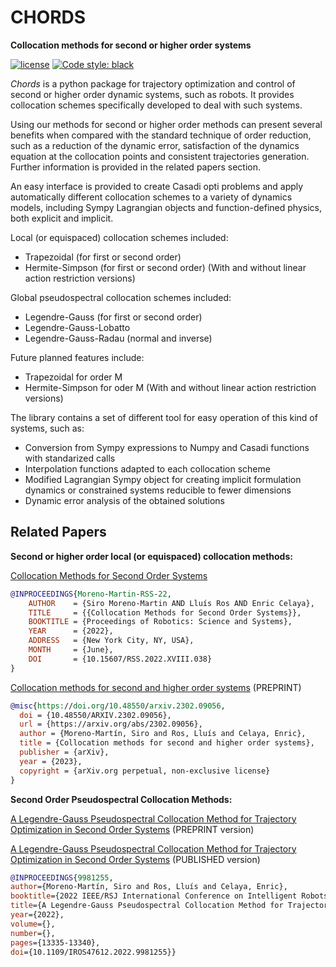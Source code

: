 # CHORDS
**Collocation methods for second or higher order systems**

[![license](https://img.shields.io/badge/license-MIT-blue.svg?style=flat-square)](https://raw.githubusercontent.com/AunSiro/optibot/main/LICENSE)
[![Code style: black](https://img.shields.io/badge/code%20style-black-000000.svg)](https://github.com/psf/black)

*Chords* is a python package for trajectory optimization and control of second or higher order dynamic systems, such as robots. It provides collocation schemes specifically developed to deal with such systems.

Using our methods for second or higher order methods can present several benefits when compared with the standard technique of order reduction, such as a reduction of the dynamic error, satisfaction of the dynamics equation at the collocation points and consistent trajectories generation. Further information is provided in the related papers section.

An easy interface is provided to create Casadi opti problems and apply automatically different collocation schemes to a variety of dynamics models, including Sympy Lagrangian objects and function-defined physics, both explicit and implicit.

Local (or equispaced) collocation schemes included:
- Trapezoidal (for first or second order)
- Hermite-Simpson (for first or second order) (With and without linear action restriction versions)

Global pseudospectral collocation schemes included:
- Legendre-Gauss (for first or second order)
- Legendre-Gauss-Lobatto
- Legendre-Gauss-Radau (normal and inverse)

Future planned features include:
- Trapezoidal for order M 
- Hermite-Simpson for oder M (With and without linear action restriction versions)

The library contains a set of different tool for easy operation of this kind of systems, such as:
- Conversion from Sympy expressions to Numpy and Casadi functions with standarized calls
- Interpolation functions adapted to each collocation scheme
- Modified Lagrangian Sympy object for creating implicit formulation dynamics or constrained systems reducible to fewer dimensions
- Dynamic error analysis of the obtained solutions


## Related Papers
**Second or higher order local (or equispaced) collocation methods:**

[Collocation Methods for Second Order Systems](http://www.roboticsproceedings.org/rss18/p038.html)
```bibtex
@INPROCEEDINGS{Moreno-Martin-RSS-22, 
    AUTHOR    = {Siro Moreno-Martin AND Lluís Ros AND Enric Celaya}, 
    TITLE     = {{Collocation Methods for Second Order Systems}}, 
    BOOKTITLE = {Proceedings of Robotics: Science and Systems}, 
    YEAR      = {2022}, 
    ADDRESS   = {New York City, NY, USA}, 
    MONTH     = {June}, 
    DOI       = {10.15607/RSS.2022.XVIII.038} 
}
```
[Collocation methods for second and higher order systems](https://arxiv.org/abs/2302.09056) (PREPRINT)
```bibtex
@misc{https://doi.org/10.48550/arxiv.2302.09056,
  doi = {10.48550/ARXIV.2302.09056},
  url = {https://arxiv.org/abs/2302.09056},
  author = {Moreno-Martín, Siro and Ros, Lluís and Celaya, Enric},
  title = {Collocation methods for second and higher order systems},
  publisher = {arXiv},
  year = {2023},
  copyright = {arXiv.org perpetual, non-exclusive license}
}

```

**Second Order Pseudospectral Collocation Methods:**

[A Legendre-Gauss Pseudospectral Collocation Method for Trajectory Optimization in Second Order Systems](https://arxiv.org/abs/2302.09036) (PREPRINT version)

[A Legendre-Gauss Pseudospectral Collocation Method for Trajectory Optimization in Second Order Systems](https://ieeexplore.ieee.org/document/9981255) (PUBLISHED version)
```bibtex
@INPROCEEDINGS{9981255,
author={Moreno-Martín, Siro and Ros, Lluís and Celaya, Enric},
booktitle={2022 IEEE/RSJ International Conference on Intelligent Robots and Systems (IROS)}, 
title={A Legendre-Gauss Pseudospectral Collocation Method for Trajectory Optimization in Second Order Systems}, 
year={2022},
volume={},
number={},
pages={13335-13340},
doi={10.1109/IROS47612.2022.9981255}}
```
